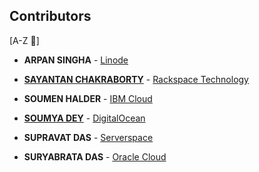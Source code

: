## Contributors 

[A-Z 🔽]

- **ARPAN SINGHA** - [Linode](https://github.com/CS-dept-Vivekananda-Centenary-College/Cloud-Computing-Presentations-on-CSPs/blob/main/Linode%5BArpan_Singha%5D.pdf)

- [**SAYANTAN CHAKRABORTY**](https://github.com/chakrabortysayantan699) - [Rackspace Technology](https://github.com/CS-dept-Vivekananda-Centenary-College/Cloud-Computing-Presentations-on-CSPs/blob/main/Rackspace_technology%5BSayantan_Chakraborty%5D.pdf)

- **SOUMEN HALDER** - [IBM Cloud](https://github.com/CS-dept-Vivekananda-Centenary-College/Cloud-Computing-Presentations-on-CSPs/blob/main/IBM_cloud%5BSoumen_Halder%5D.pdf)

- [**SOUMYA DEY**](https://github.com/Soumya-Dey) - [DigitalOcean](https://github.com/CS-dept-Vivekananda-Centenary-College/Cloud-Computing-Presentations-on-CSPs/blob/main/DigitalOcean%5BSoumya_Dey%5D.pdf)

- **SUPRAVAT DAS** - [Serverspace](https://github.com/CS-dept-Vivekananda-Centenary-College/Cloud-Computing-Presentations-on-CSPs/blob/main/Serverspace%5BSupravat_Das%5D.pdf)

- **SURYABRATA DAS** - [Oracle Cloud](https://github.com/CS-dept-Vivekananda-Centenary-College/Cloud-Computing-Presentations-on-CSPs/blob/main/Oracle_cloud%5BSuryabrata_Das%5D.pdf)

